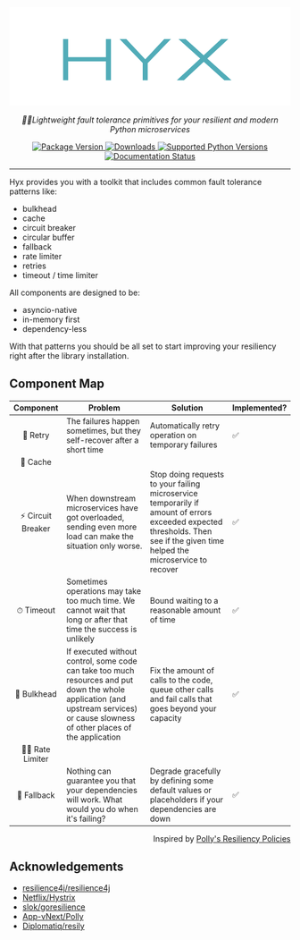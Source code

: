 <p align="center">
  <img loading="lazy" src="https://raw.githubusercontent.com/roma-glushko/hyx/main/img/hyx-logo.png" alt="Hyx">
</p>
<p align="center">
    <em>🧘‍♂️️Lightweight fault tolerance primitives for your resilient and modern Python microservices</em>
</p>
<p align="center">
<a href="https://pypi.org/project/hyx" target="_blank">
    <img loading="lazy" src="https://img.shields.io/pypi/v/hyx?color=%2318afba&label=pypi%20package" alt="Package Version">
</a>
<a href="https://pypi.org/project/hyx" target="_blank">
    <img loading="lazy" src="https://img.shields.io/pypi/dm/hyx?color=%2318afba" alt="Downloads">
</a>
<a href="https://pypi.org/project/hyx" target="_blank">
  <img loading="lazy" src="https://img.shields.io/pypi/pyversions/hyx.svg?color=%2318afba" alt="Supported Python Versions">
</a>

<a href="https://hyx.readthedocs.io/en/latest/?badge=latest">
    <img loading="lazy" src="https://readthedocs.org/projects/hyx/badge/?version=latest&color=%2318afba" alt='Documentation Status' />
</a>

</p>

---

Hyx provides you with a toolkit that includes common fault tolerance patterns like:

- bulkhead
- cache
- circuit breaker
- circular buffer
- fallback
- rate limiter
- retries
- timeout / time limiter

All components are designed to be:

- asyncio-native
- in-memory first
- dependency-less

With that patterns you should be all set to start improving your resiliency right after the library installation.

## Component Map

|     Component     | Problem                                                                                                                                                                            | Solution                                                                                                                                                                      | Implemented? |
|:-----------------:|------------------------------------------------------------------------------------------------------------------------------------------------------------------------------------|-------------------------------------------------------------------------------------------------------------------------------------------------------------------------------|--------------|
|      🔁 Retry      | The failures happen sometimes, but they self-recover after a short time                                                                                                            | Automatically retry operation on temporary failures                                                                                                                           | ✅            |
|      💾 Cache      |                                                                                                                                                                                    |                                                                                                                                                                               |              |
| ⚡️ Circuit Breaker | When downstream microservices have got overloaded, sending even more load can make the situation only worse.                                                                       | Stop doing requests to your failing microservice temporarily if amount of errors exceeded expected thresholds. Then see if the given time helped the microservice to recover  | ✅            |
|     ⏱ Timeout     | Sometimes operations may take too much time. We cannot wait that long or after that time the success is unlikely                                                                   | Bound waiting to a reasonable amount of time                                                                                                                                  | ✅            |
|    🚰 Bulkhead     | If executed without control, some code can take too much resources and put down the whole application (and upstream services) or cause slowness of other places of the application | Fix the amount of calls to the code, queue other calls and fail calls that goes beyond your capacity                                                                          | ✅            |
|  🏃‍♂️ Rate Limiter  |                                                                                                                                                                                    |                                                                                                                                                                               |              |
|    🤝 Fallback     | Nothing can guarantee you that your dependencies will work. What would you do when it's failing?                                                                                   | Degrade gracefully by defining some default values or placeholders if your dependencies are down                                                                              | ✅            |

<p align="right">
Inspired by <a href="https://github.com/App-vNext/Polly#resilience-policies" target="_blank">Polly's Resiliency Policies</a>
</p>

## Acknowledgements

- [resilience4j/resilience4j](https://github.com/resilience4j/resilience4j)
- [Netflix/Hystrix](https://github.com/Netflix/Hystrix)
- [slok/goresilience](https://github.com/slok/goresilience)
- [App-vNext/Polly](https://github.com/App-vNext/Polly)
- [Diplomatiq/resily](https://github.com/Diplomatiq/resily)
